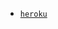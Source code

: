 

 

- [`heroku`]( https://dashboard.heroku.com/new?template=https://github.com/SuhailTechIMd/Suhail-Md)
